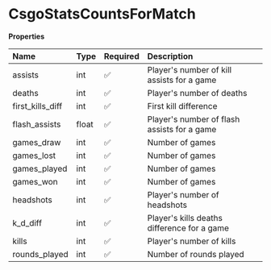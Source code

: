 # CsgoStatsCountsForMatch

**Properties**

| Name             | Type  | Required | Description                                 |
| :--------------- | :---- | :------- | :------------------------------------------ |
| assists          | int   | ✅       | Player's number of kill assists for a game  |
| deaths           | int   | ✅       | Player's number of deaths                   |
| first_kills_diff | int   | ✅       | First kill difference                       |
| flash_assists    | float | ✅       | Player's number of flash assists for a game |
| games_draw       | int   | ✅       | Number of games                             |
| games_lost       | int   | ✅       | Number of games                             |
| games_played     | int   | ✅       | Number of games                             |
| games_won        | int   | ✅       | Number of games                             |
| headshots        | int   | ✅       | Player's number of headshots                |
| k_d_diff         | int   | ✅       | Player's kills deaths difference for a game |
| kills            | int   | ✅       | Player's number of kills                    |
| rounds_played    | int   | ✅       | Number of rounds played                     |

<!-- This file was generated by liblab | https://liblab.com/ -->
